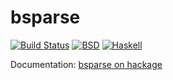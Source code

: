 bsparse
=======

[![Build Status](https://travis-ci.org/vincenthz/hs-bsparse.png?branch=master)](https://travis-ci.org/vincenthz/hs-bsparse)
[![BSD](http://b.repl.ca/v1/license-BSD-blue.png)](http://en.wikipedia.org/wiki/BSD_licenses)
[![Haskell](http://b.repl.ca/v1/language-haskell-lightgrey.png)](http://haskell.org)


Documentation: [bsparse on hackage](http://hackage.haskell.org/package/bsparse)
